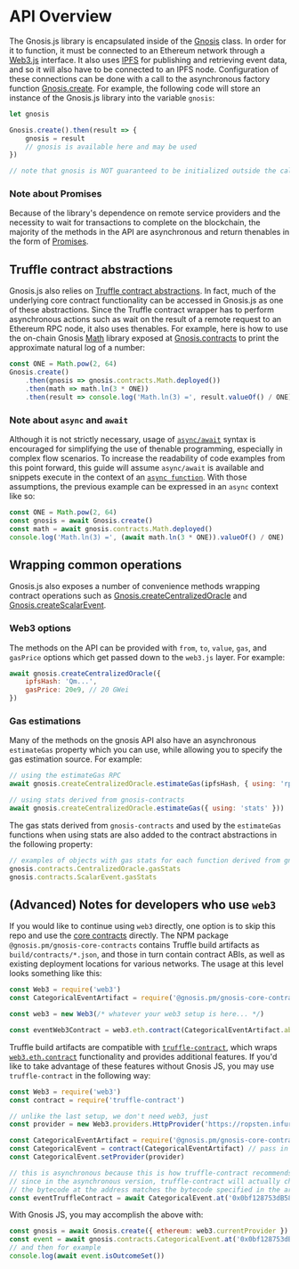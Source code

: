 # API Overview

The Gnosis.js library is encapsulated inside of the [Gnosis](api-reference.html#Gnosis) class. In order for it to function, it must be connected to an Ethereum network through a [Web3.js](https://github.com/ethereum/wiki/wiki/JavaScript-API) interface. It also uses [IPFS](https://ipfs.io/) for publishing and retrieving event data, and so it will also have to be connected to an IPFS node. Configuration of these connections can be done with a call to the asynchronous factory function [Gnosis.create](api-reference.html#Gnosis.create). For example, the following code will store an instance of the Gnosis.js library into the variable `gnosis`:

```javascript
let gnosis

Gnosis.create().then(result => {
    gnosis = result
    // gnosis is available here and may be used
})

// note that gnosis is NOT guaranteed to be initialized outside the callback scope here
```

### Note about Promises

Because of the library's dependence on remote service providers and the necessity to wait for transactions to complete on the blockchain, the majority of the methods in the API are asynchronous and return thenables in the form of [Promises](https://developer.mozilla.org/en-US/docs/Web/JavaScript/Guide/Using_promises).

## Truffle contract abstractions

Gnosis.js also relies on [Truffle contract abstractions](https://github.com/trufflesuite/truffle-contract). In fact, much of the underlying core contract functionality can be accessed in Gnosis.js as one of these abstractions. Since the Truffle contract wrapper has to perform asynchronous actions such as wait on the result of a remote request to an Ethereum RPC node, it also uses thenables. For example, here is how to use the on-chain Gnosis [Math](https://gnosis.github.io/gnosis-contracts/docs/Math/) library exposed at [Gnosis.contracts](api-reference.html#Gnosis.contracts) to print the approximate natural log of a number:

```javascript
const ONE = Math.pow(2, 64)
Gnosis.create()
    .then(gnosis => gnosis.contracts.Math.deployed())
    .then(math => math.ln(3 * ONE))
    .then(result => console.log('Math.ln(3) =', result.valueOf() / ONE))
```

### Note about `async` and `await`

Although it is not strictly necessary, usage of [`async/await`](https://developer.mozilla.org/en-US/docs/Web/JavaScript/Reference/Statements/async_function) syntax is encouraged for simplifying the use of thenable programming, especially in complex flow scenarios. To increase the readability of code examples from this point forward, this guide will assume `async/await` is available and snippets execute in the context of an [`async function`](https://developer.mozilla.org/en-US/docs/Web/JavaScript/Reference/Statements/async_function). With those assumptions, the previous example can be expressed in an `async` context like so:

```javascript
const ONE = Math.pow(2, 64)
const gnosis = await Gnosis.create()
const math = await gnosis.contracts.Math.deployed()
console.log('Math.ln(3) =', (await math.ln(3 * ONE)).valueOf() / ONE)
```

## Wrapping common operations

Gnosis.js also exposes a number of convenience methods wrapping contract operations such as [Gnosis.createCentralizedOracle](api-reference.html#createCentralizedOracle) and [Gnosis.createScalarEvent](api-reference.html#createScalarEvent).

### Web3 options

The methods on the API can be provided with `from`, `to`, `value`, `gas`, and `gasPrice` options which get passed down to the `web3.js` layer. For example:

```javascript
await gnosis.createCentralizedOracle({
    ipfsHash: 'Qm...',
    gasPrice: 20e9, // 20 GWei
})
```

### Gas estimations

Many of the methods on the gnosis API also have an asynchronous `estimateGas` property which you can use, while allowing you to specify the gas estimation source. For example:

```javascript
// using the estimateGas RPC
await gnosis.createCentralizedOracle.estimateGas(ipfsHash, { using: 'rpc' }))

// using stats derived from gnosis-contracts
await gnosis.createCentralizedOracle.estimateGas({ using: 'stats' }))
```

The gas stats derived from `gnosis-contracts` and used by the `estimateGas` functions when using stats are also added to the contract abstractions in the following property:

```javascript
// examples of objects with gas stats for each function derived from gnosis-contracts test suite
gnosis.contracts.CentralizedOracle.gasStats
gnosis.contracts.ScalarEvent.gasStats
```

## (Advanced) Notes for developers who use `web3`

If you would like to continue using `web3` directly, one option is to skip this repo and use the [core contracts](https://github.com/gnosis/gnosis-contracts) directly. The NPM package `@gnosis.pm/gnosis-core-contracts` contains Truffle build artifacts as `build/contracts/*.json`, and those in turn contain contract ABIs, as well as existing deployment locations for various networks. The usage at this level looks something like this:

```javascript
const Web3 = require('web3')
const CategoricalEventArtifact = require('@gnosis.pm/gnosis-core-contracts/build/contracts/CategoricalEvent.json')

const web3 = new Web3(/* whatever your web3 setup is here... */)

const eventWeb3Contract = web3.eth.contract(CategoricalEventArtifact.abi, '0x0bf128753dB586f742eaAda502301ea86a7561e6')
```

Truffle build artifacts are compatible with [`truffle-contract`](https://github.com/trufflesuite/truffle-contract), which wraps [`web3.eth.contract`](https://github.com/ethereum/wiki/wiki/JavaScript-API#web3ethcontract) functionality and provides additional features. If you'd like to take advantage of these features without Gnosis JS, you may use `truffle-contract` in the following way:

```javascript
const Web3 = require('web3')
const contract = require('truffle-contract')

// unlike the last setup, we don't need web3, just 
const provider = new Web3.providers.HttpProvider('https://ropsten.infura.io') // or whatever provider you'd like

const CategoricalEventArtifact = require('@gnosis.pm/gnosis-core-contracts/build/contracts/CategoricalEvent.json')
const CategoricalEvent = contract(CategoricalEventArtifact) // pass in the artifact directly here instead
const CategoricalEvent.setProvider(provider)

// this is asynchronous because this is how truffle-contract recommends you use .at
// since in the asynchronous version, truffle-contract will actually check to make sure that
// the bytecode at the address matches the bytecode specified in the artifact
const eventTruffleContract = await CategoricalEvent.at('0x0bf128753dB586f742eaAda502301ea86a7561e6')
```

With Gnosis JS, you may accomplish the above with:

```javascript
const gnosis = await Gnosis.create({ ethereum: web3.currentProvider })
const event = await gnosis.contracts.CategoricalEvent.at('0x0bf128753dB586f742eaAda502301ea86a7561e6')
// and then for example
console.log(await event.isOutcomeSet())
```
